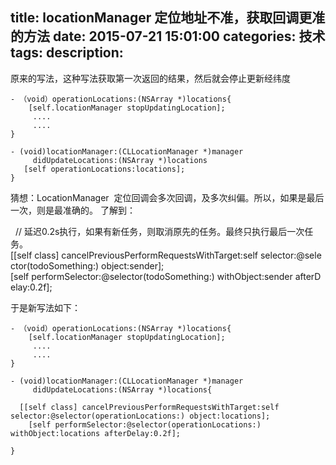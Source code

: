 title: locationManager 定位地址不准，获取回调更准的方法
date: 2015-07-21 15:01:00
categories: 技术
tags: 
description:
---
原来的写法，这种写法获取第一次返回的结果，然后就会停止更新经纬度


```objc
- （void）operationLocations:(NSArray *)locations{
    [self.locationManager stopUpdatingLocation];
     ....
     ....
}

- (void)locationManager:(CLLocationManager *)manager
     didUpdateLocations:(NSArray *)locations
   [self operationLocations:locations];
}

```

<!--more-->




猜想：LocationManager  定位回调会多次回调，及多次纠偏。所以，如果是最后一次，则是最准确的。
了解到：

  // 延迟0.2s执行，如果有新任务，则取消原先的任务。最终只执行最后一次任务。
    [[self class] cancelPreviousPerformRequestsWithTarget:self selector:@selector(todoSomething:) object:sender];
    [self performSelector:@selector(todoSomething:) withObject:sender afterDelay:0.2f];


于是新写法如下：


```objc
- （void）operationLocations:(NSArray *)locations{
    [self.locationManager stopUpdatingLocation];
     ....
     ....
}

- (void)locationManager:(CLLocationManager *)manager
     didUpdateLocations:(NSArray *)locations{
   
  [[self class] cancelPreviousPerformRequestsWithTarget:self selector:@selector(operationLocations:) object:locations];
    [self performSelector:@selector(operationLocations:) withObject:locations afterDelay:0.2f];

}


```



